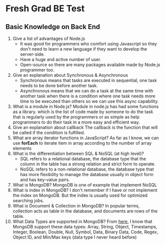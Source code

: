 # Fresh Grad BE Test

## Basic Knowledge on Back End

1. Give a list of advantages of Node.js
   - It was good for programmers who comfort using Javascript so they don't need to learn a new language if they want to develop the server-side.
   - Have a huge and active number of user.
   - Open-source so there are many packages available made by Node.js programmer too.
2. Give an explanation about Synchronous & Asynchronous
   - Synchronous means that tasks are executed in sequential, one task needs to be done before another task.
   - Asynchronous means that we can do a task at the same time with another task when there is a condition where one task needs more time to be executed than others so we can use this async capability.
3. What is a module in Node.js?
   Module in node.js has had some functions as a library. which is the list of code made by someone to do the task that is regularly used by the programmers or as simple as help programmers to do their task in a more easy and efficient way.
4. Give an explanation about callback
   The callback is the function that will be called if the condition is fulfilled.
5. What are array iterator functions in JavaScript?
   As far as I know, we can use **forEach** to iterate item in array according to the number of array elements
6. What is the differentiation between SQL & NoSQL (at high level)?
   - SQL refers to a relational database, the database type that the column in the table has a strong relation and strict form to operate.
   - NoSQL refers to a non-relational database, the database type that has more flexibility to manage the database usually in object form and has key-value pairs.
7. What is MongoDB?
   MongoDB is one of example that implement NoSQL
8. What is index in MongoDB?
   I don't remember if I have or not implement the index on MongoDB. But the index is usually used for optimized searching jobs.
9. What is Document & Collection in MongoDB?
   In popular terms, collection acts as table in the database, and documents are rows of the table.
10. What Data Types are supported in MongoDB?
    From [here](https://www.tutorialspoint.com/mongodb/mongodb_datatype.htm), I know that MongoDB support these data types: Array, String, Object, Timestamps, Integer, Boolean, Double, Null, Symbol, Data, Binary Data, Code, Regex, Object ID, and Min/Max keys \(data type I never heard before\)
